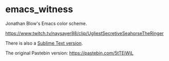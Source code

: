 # emacs_witness
Jonathan Blow's Emacs color scheme.

https://www.twitch.tv/naysayer88/clip/UgliestSecretiveSeahorseTheRinger

There is also a [Sublime Text version](https://github.com/ryanpcmcquen/sublime_witness).

The original Pastebin version:
https://pastebin.com/5tTEjWjL
